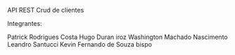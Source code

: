 API REST
Crud de clientes

Integrantes:

Patrick Rodrigues Costa
Hugo Duran iroz
Washington Machado Nascimento
Leandro Santucci 
Kevin Fernando de Souza bispo
